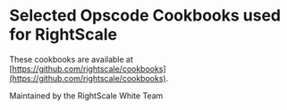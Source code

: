 # Selected Opscode Cookbooks used for RightScale

These cookbooks are available at
[https://github.com/rightscale/cookbooks](https://github.com/rightscale/cookbooks).

Maintained by the RightScale White Team
